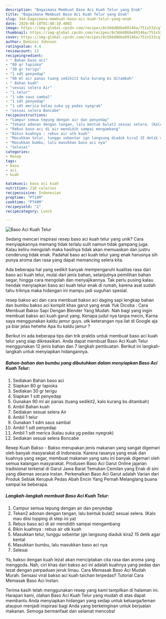 ```yaml
---
description: "Bagaimana Membuat Baso Aci Kuah Telur yang Enak"
title: "Bagaimana Membuat Baso Aci Kuah Telur yang Enak"
slug: 344-bagaimana-membuat-baso-aci-kuah-telur-yang-enak
date: 2020-08-18T01:48:10.400Z
image: https://img-global.cpcdn.com/recipes/8c566d86be89146a/751x532cq70/baso-aci-kuah-telur-foto-resep-utama.jpg
thumbnail: https://img-global.cpcdn.com/recipes/8c566d86be89146a/751x532cq70/baso-aci-kuah-telur-foto-resep-utama.jpg
cover: https://img-global.cpcdn.com/recipes/8c566d86be89146a/751x532cq70/baso-aci-kuah-telur-foto-resep-utama.jpg
author: Dominic Johnson
ratingvalue: 4.4
reviewcount: 13
recipeingredient:
- " Bahan baso aci"
- "80 gr tapioka"
- "30 gr terigu"
- "1 sdt penyedap"
- "90 ml air panas tuang sedikit2 kalo kurang bs ditambah"
- " Bahan kuah"
- "sesuai selera Air"
- "1 telur"
- "1 sdm saus sambal"
- "1 sdt penyedap"
- "1 sdt merica kalau suka yg pedas nyegrak"
- "sesuai selera Boncabe"
recipeinstructions:
- "Campur semua tepung dengan air dan penyedap"
- "Tekan2 adonan dengan tangan, lalu bentuk bulat2 sesuai selera. (Kalo mau diisi topping di step ini ya)"
- "Rebus baso aci di air mendidih sampai mengambang"
- "Bikin kuahnya : rebus air utk kuah"
- "Masukkan telur, tunggu sebentar jgn langsung diaduk kira2 15 detik agar kental"
- "Masukkan bumbu, lalu masukkan baso aci nya"
- "Selesai"
categories:
- Resep
tags:
- baso
- aci
- kuah

katakunci: baso aci kuah 
nutrition: 210 calories
recipecuisine: Indonesian
preptime: "PT14M"
cooktime: "PT48M"
recipeyield: "2"
recipecategory: Lunch

---
```



![Baso Aci Kuah Telur](https://img-global.cpcdn.com/recipes/8c566d86be89146a/751x532cq70/baso-aci-kuah-telur-foto-resep-utama.jpg)

Sedang mencari inspirasi resep baso aci kuah telur yang unik? Cara menyiapkannya memang tidak terlalu sulit namun tidak gampang juga. Kalau keliru mengolah maka hasilnya tidak akan memuaskan dan justru cenderung tidak enak. Padahal baso aci kuah telur yang enak harusnya sih punya aroma dan rasa yang dapat memancing selera kita.

Ada beberapa hal yang sedikit banyak mempengaruhi kualitas rasa dari baso aci kuah telur, mulai dari jenis bahan, selanjutnya pemilihan bahan segar, hingga cara mengolah dan menyajikannya. Tak perlu pusing kalau hendak menyiapkan baso aci kuah telur enak di rumah, karena asal sudah tahu triknya maka hidangan ini mampu jadi suguhan spesial.

resep bakso aci dan cara membuat bakso aci daging sapi lengkap bahan dan bumbu bakso aci komplit khas garut yang enak Yuk Dicoba : Cara Membuat Bakso Sapi Dengan Blender Yang Mudah. Nah bagi yang ingin membuat bakso aci kuah garut yang. Kenapa judul nya tanpa mecin, Karna saya menggunakan kaldu jamur guys. utk keterangan nya liat di Google aja ya biar jelas hehehe Apa itu kaldu jamur ?


Berikut ini ada beberapa tips dan trik praktis untuk membuat baso aci kuah telur yang siap dikreasikan. Anda dapat membuat Baso Aci Kuah Telur menggunakan 12 jenis bahan dan 7 langkah pembuatan. Berikut ini langkah-langkah untuk menyiapkan hidangannya.

<!--inarticleads1-->

##### Bahan-bahan dan bumbu yang dibutuhkan dalam menyiapkan Baso Aci Kuah Telur:

1. Sediakan  Bahan baso aci
1. Siapkan 80 gr tapioka
1. Sediakan 30 gr terigu
1. Siapkan 1 sdt penyedap
1. Gunakan 90 ml air panas (tuang sedikit2, kalo kurang bs ditambah)
1. Ambil  Bahan kuah
1. Sediakan sesuai selera Air
1. Ambil 1 telur
1. Gunakan 1 sdm saus sambal
1. Ambil 1 sdt penyedap
1. Ambil 1 sdt merica (kalau suka yg pedas nyegrak)
1. Sediakan sesuai selera Boncabe


Resep Kuah Bakso - Bakso merupakan jenis makanan yang sangat digemari oleh banyak masyarakat di Indonesia. Karena rasanya yang enak dan kuahnya yang segar, membuat makanan yang satu ini banyak digemari oleh semua kalangan masyarakat. Produsen Baso Aci Garut Online jajanan tradisional terkenal di Garut Jawa Barat Temukan Cemilan yang Enak di sini yang dikemas secara instan. Perkenalkan Baso Aci Garut adalah Varian dari Produk Seblak Kerupuk Pedas Abah Encin Yang Pernah Melanglang buana sampai ke beberapa. 

<!--inarticleads2-->

##### Langkah-langkah membuat Baso Aci Kuah Telur:

1. Campur semua tepung dengan air dan penyedap
1. Tekan2 adonan dengan tangan, lalu bentuk bulat2 sesuai selera. (Kalo mau diisi topping di step ini ya)
1. Rebus baso aci di air mendidih sampai mengambang
1. Bikin kuahnya : rebus air utk kuah
1. Masukkan telur, tunggu sebentar jgn langsung diaduk kira2 15 detik agar kental
1. Masukkan bumbu, lalu masukkan baso aci nya
1. Selesai


Ya, bakso dengan kuah lezat akan menciptakan cita rasa dan aroma yang menggoda. Nah, ciri khas dari bakso aci ini adalah kuahnya yang pedas dan lezat dengan perpaduan jeruk limau. Cara Memasak Baso Aci Mudah Murah. Sensasi viral bakso aci kuah taichan terpedas!! Tutorial Cara Memasak Baso Aci Instan. 

Terima kasih telah menggunakan resep yang kami tampilkan di halaman ini. Harapan kami, olahan Baso Aci Kuah Telur yang mudah di atas dapat membantu Anda menyiapkan hidangan yang sedap untuk keluarga/teman ataupun menjadi inspirasi bagi Anda yang berkeinginan untuk berjualan makanan. Semoga bermanfaat dan selamat mencoba!
